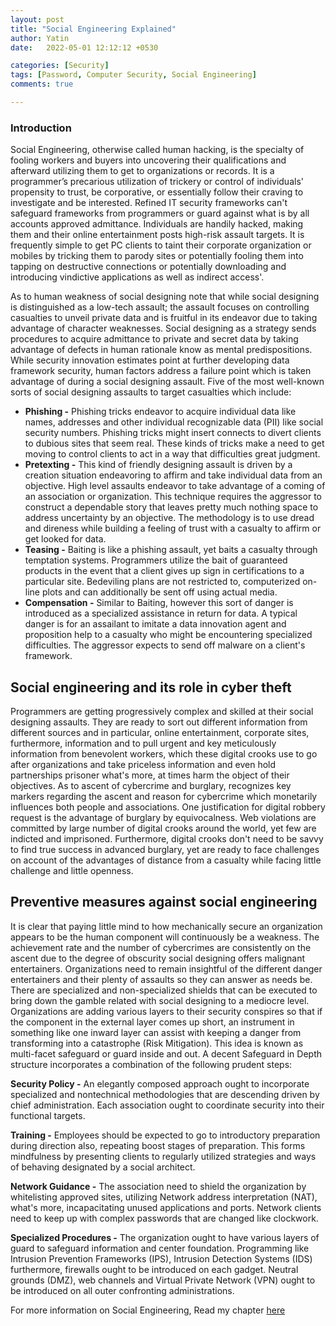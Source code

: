 ```yaml
---
layout: post
title: "Social Engineering Explained"
author: Yatin
date:   2022-05-01 12:12:12 +0530

categories: [Security]
tags: [Password, Computer Security, Social Engineering] 
comments: true

---
```


### Introduction

Social Engineering, otherwise called human hacking, is the specialty of fooling workers and buyers into uncovering their qualifications and afterward utilizing them to get to organizations or records. It is a programmer’s precarious utilization of trickery or control of individuals' propensity to trust, be corporative, or essentially follow their craving to investigate and be interested. Refined IT security frameworks can't safeguard frameworks from programmers or guard against what is by all accounts approved admittance. Individuals are handily hacked, making them and their online entertainment posts high-risk assault targets. It is frequently simple to get PC clients to taint their corporate organization or mobiles by tricking them to parody sites or potentially fooling them into tapping on destructive connections or potentially downloading and introducing vindictive applications as well as indirect access'.

As to human weakness of social designing note that while social designing is distinguished as a low-tech assault; the assault focuses on controlling casualties to unveil private data and is fruitful in its endeavor due to taking advantage of character weaknesses. Social designing as a strategy sends procedures to acquire admittance to private and secret data by taking advantage of defects in human rationale know as mental predispositions. While security innovation estimates point at further developing data framework security, human factors address a failure point which is taken advantage of during a social designing assault. Five of the most well-known sorts of social designing assaults to target casualties which include:
<!--more-->


* **Phishing -** Phishing tricks endeavor to acquire individual data like names, addresses and other individual recognizable data (PII) like social security numbers. Phishing tricks might insert connects to divert clients to dubious sites that seem real. These kinds of tricks make a need to get moving to control clients to act in a way that difficulties great judgment.
* **Pretexting -** This kind of friendly designing assault is driven by a creation situation endeavoring to affirm and take individual data from an objective. High level assaults endeavor to take advantage of a coming of an association or organization. This technique requires the aggressor to construct a dependable story that leaves pretty much nothing space to address uncertainty by an objective. The methodology is to use dread and direness while building a feeling of trust with a casualty to affirm or get looked for data.
* **Teasing -** Baiting is like a phishing assault, yet baits a casualty through temptation systems. Programmers utilize the bait of guaranteed products in the event that a client gives up sign in certifications to a particular site. Bedeviling plans are not restricted to, computerized on-line plots and can additionally be sent off using actual media.
* **Compensation -** Similar to Baiting, however this sort of danger is introduced as a specialized assistance in return for data. A typical danger is for an assailant to imitate a data innovation agent and proposition help to a casualty who might be encountering specialized difficulties. The aggressor expects to send off malware on a client's framework.

## Social engineering and its role in cyber theft

Programmers are getting progressively complex and skilled at their social designing assaults. They are ready to sort out different information from different sources and in particular, online entertainment, corporate sites, furthermore, information and to pull urgent and key meticulously information from benevolent workers, which these digital crooks use to go after organizations and take priceless information and even hold partnerships prisoner what's more, at times harm the object of their objectives. As to ascent of cybercrime and burglary, recognizes key markers regarding the ascent and reason for cybercrime which monetarily influences both people and associations. One justification for digital robbery request is the advantage of burglary by equivocalness. Web violations are committed by large number of digital crooks around the world, yet few are indicted and imprisoned. Furthermore, digital crooks don't need to be savvy to find true success in advanced burglary, yet are ready to face challenges on account of the advantages of distance from a casualty while facing little challenge and little openness.

## Preventive measures against social engineering

It is clear that paying little mind to how mechanically secure an organization appears to be the human component will continuously be a weakness. The achievement rate and the number of cybercrimes are consistently on the ascent due to the degree of obscurity social designing offers malignant entertainers. Organizations need to remain insightful of the different danger entertainers and their plenty of assaults so they can answer as needs be. There are specialized and non-specialized shields that can be executed to bring down the gamble related with social designing to a mediocre level. Organizations are adding various layers to their security conspires so that if the component in the external layer comes up short, an instrument in something like one inward layer can assist with keeping a danger from transforming into a catastrophe (Risk Mitigation). This idea is known as multi-facet safeguard or guard inside and out. A decent Safeguard in Depth structure incorporates a combination of the following prudent steps:

**Security Policy -** An elegantly composed approach ought to incorporate specialized and nontechnical methodologies that are descending driven by chief administration. Each association ought to coordinate security into their functional targets.

**Training -** Employees should be expected to go to introductory preparation during direction also, repeating boost stages of preparation. This forms mindfulness by presenting clients to regularly utilized strategies and ways of behaving designated by a social architect.

**Network Guidance -** The association need to shield the organization by whitelisting approved sites, utilizing Network address interpretation (NAT), what's more, incapacitating unused applications and ports. Network clients need to keep up with complex passwords that are changed like clockwork.

**Specialized Procedures -** The organization ought to have various layers of guard to safeguard information and center foundation. Programming like Intrusion Prevention Frameworks (IPS), Intrusion Detection Systems (IDS) furthermore, firewalls ought to be introduced on each gadget. Neutral grounds (DMZ), web channels and Virtual Private Network (VPN) ought to be introduced on all outer confronting administrations.


For more information on Social Engineering, Read my chapter [here](https://github.com/yatinkalra/Cyber-Security-Reports/raw/master/Social_Engineering.pdf)




